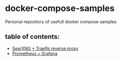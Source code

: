 # docker-compose-samples

Personal repository of usefull docker compose samples

## table of contents:
- [SearXNG + Traefik reverse proxy](searxng-traefik/)
- [Prometheus + Grafana](prometheus-grafana/)
